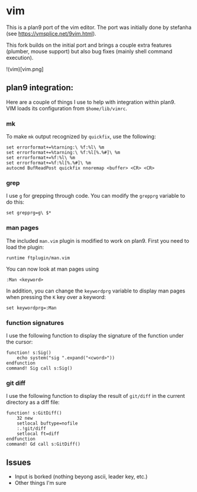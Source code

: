# vim
This is a plan9 port of the vim editor.
The port was initially done by stefanha (see https://vmsplice.net/9vim.html).

This fork builds on the initial port and brings a couple extra features (plumber, mouse support) but also bug fixes (mainly shell command execution).

!(vim)[vim.png]

## plan9 integration:
Here are a couple of things I use to help with integration within plan9.  
VIM loads its configuration from `$home/lib/vimrc`.

### mk
To make `mk` output recognized by `quickfix`, use the following:
```
set errorformat+=%tarning:\ %f:%l\ %m
set errorformat+=%tarning:\ %f:%l[%.%#]\ %m
set errorformat+=%f:%l\ %m
set errorformat+=%f:%l[%.%#]\ %m
autocmd BufReadPost quickfix nnoremap <buffer> <CR> <CR>
```

### grep
I use `g` for grepping through code. You can modify the `grepprg` variable to do this:
```
set grepprg=g\ $*
```

### man pages
The included `man.vim` plugin is modified to work on plan9.
First you need to load the plugin:
```
runtime ftplugin/man.vim
```
You can now look at man pages using
```
:Man <keyword>
```
In addition, you can change the `keywordprg` variable to display man pages when pressing the `K` key over a keyword:
```
set keywordprg=:Man
```

### function signatures
I use the following function to display the signature of the function under the cursor:
```
function! s:Sig()
	echo system("sig ".expand("<cword>"))
endfunction
command! Sig call s:Sig()
```

### git diff
I use the following function to display the result of `git/diff` in the current directory as a diff file:
```
function! s:GitDiff()
	32 new
	setlocal buftype=nofile
	:.!git/diff
	setlocal ft=diff
endfunction
command! Gd call s:GitDiff()
```

## Issues
- Input is borked (nothing beyong ascii, leader key, etc.)
- Other things I'm sure


